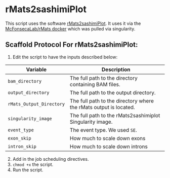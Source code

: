 # rMats2sashimiPlot

This script uses the software [rMats2sashimiPlot](https://github.com/Xinglab/rmats2sashimiplot). It uses it via the [McFonsecaLab/rMats docker](https://hub.docker.com/r/mcfonsecalab/rmats) which was pulled via singularity.

## Scaffold Protocol For rMats2sashimiPlot:

1) Edit the script to have the inputs described below:

| **Variable**                | **Description**                                                                           |
|-----------------------------|-------------------------------------------------------------------------------------------|
| `bam_directory`             | The full path to the directory containing BAM files.                                                |
| `output_directory`          | The full path to the output directory.                    |
| `rMats_Output_Directory`    | The full path to the directory where the rMats output is located.                                    |
| `singularity_image`         | The full path to the rMats2sashimiplot Singularity image.                                           |
| `event_type`                | The event type. We used `SE`.             |
| `exon_skip`                 | How much to scale down exons                                               |
| `intron_skip`               | How much to scale down introns                                              |

2) Add in the job scheduling directives.
3) `chmod +x` the script.
4) Run the script.
